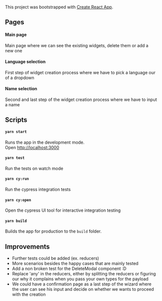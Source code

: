 This project was bootstrapped with [Create React App](https://github.com/facebook/create-react-app).

## Pages

#### Main page
Main page where we can see the existing widgets, delete them or add a new one

#### Language selection
First step of widget creation process where we have to pick a language our of a dropdown

#### Name selection
Second and last step of the widget creation process where we have to input a name

#### 
## Scripts

#### `yarn start`

Runs the app in the development mode.\
Open [http://localhost:3000](http://localhost:3000)

#### `yarn test`

Run the tests on watch mode

#### `yarn cy:run`

Run the cypress integration tests

#### `yarn cy:open`

Open the cypress UI tool for interactive integration testing

#### `yarn build`

Builds the app for production to the `build` folder.

## Improvements

- Further tests could be added (ex. reducers)
- More scenarios besides the happy cases that are mainly tested
- Add a non broken test for the DeleteModal component :D
- Replace 'any' in the reducers, either by splitting the reducers or figuring our why it complains when you pass your own types for the payload
- We could have a confirmation page as a last step of the wizard where the user can see his input and decide on whether we wants to proceed with the creation